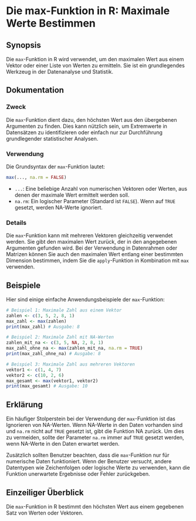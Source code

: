 <!--
Meta Description: # Die max-Funktion in R: Maximale Werte Bestimmen ## Synopsis Die `max`-Funktion in R wird verwendet, um den maximalen Wert aus einem Vektor oder eine...
Meta Keywords: max, funktion, die, der, den
-->

# Die max-Funktion in R: Maximale Werte Bestimmen

## Synopsis
Die `max`-Funktion in R wird verwendet, um den maximalen Wert aus einem Vektor oder einer Liste von Werten zu ermitteln. Sie ist ein grundlegendes Werkzeug in der Datenanalyse und Statistik.

## Dokumentation
### Zweck
Die `max`-Funktion dient dazu, den höchsten Wert aus den übergebenen Argumenten zu finden. Dies kann nützlich sein, um Extremwerte in Datensätzen zu identifizieren oder einfach nur zur Durchführung grundlegender statistischer Analysen.

### Verwendung
Die Grundsyntax der `max`-Funktion lautet:

```R
max(..., na.rm = FALSE)
```

- `...`: Eine beliebige Anzahl von numerischen Vektoren oder Werten, aus denen der maximale Wert ermittelt werden soll.
- `na.rm`: Ein logischer Parameter (Standard ist `FALSE`). Wenn auf `TRUE` gesetzt, werden NA-Werte ignoriert.

### Details
Die `max`-Funktion kann mit mehreren Vektoren gleichzeitig verwendet werden. Sie gibt den maximalen Wert zurück, der in den angegebenen Argumenten gefunden wird. Bei der Verwendung in Datenrahmen oder Matrizen können Sie auch den maximalen Wert entlang einer bestimmten Dimension bestimmen, indem Sie die `apply`-Funktion in Kombination mit `max` verwenden.

## Beispiele
Hier sind einige einfache Anwendungsbeispiele der `max`-Funktion:

```R
# Beispiel 1: Maximale Zahl aus einem Vektor
zahlen <- c(3, 5, 2, 8, 1)
max_zahl <- max(zahlen)
print(max_zahl) # Ausgabe: 8

# Beispiel 2: Maximale Zahl mit NA-Werten
zahlen_mit_na <- c(3, 5, NA, 2, 8, 1)
max_zahl_ohne_na <- max(zahlen_mit_na, na.rm = TRUE)
print(max_zahl_ohne_na) # Ausgabe: 8

# Beispiel 3: Maximale Zahl aus mehreren Vektoren
vektor1 <- c(1, 4, 7)
vektor2 <- c(10, 2, 6)
max_gesamt <- max(vektor1, vektor2)
print(max_gesamt) # Ausgabe: 10
```

## Erklärung
Ein häufiger Stolperstein bei der Verwendung der `max`-Funktion ist das Ignorieren von NA-Werten. Wenn NA-Werte in den Daten vorhanden sind und `na.rm` nicht auf `TRUE` gesetzt ist, gibt die Funktion NA zurück. Um dies zu vermeiden, sollte der Parameter `na.rm` immer auf `TRUE` gesetzt werden, wenn NA-Werte in den Daten erwartet werden.

Zusätzlich sollten Benutzer beachten, dass die `max`-Funktion nur für numerische Daten funktioniert. Wenn der Benutzer versucht, andere Datentypen wie Zeichenfolgen oder logische Werte zu verwenden, kann die Funktion unerwartete Ergebnisse oder Fehler zurückgeben.

## Einzeiliger Überblick
Die `max`-Funktion in R bestimmt den höchsten Wert aus einem gegebenen Satz von Werten oder Vektoren.